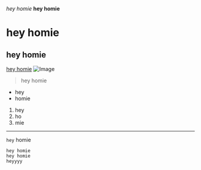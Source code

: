
*hey homie*
**hey homie**
# hey homie
## hey homie
[hey homie](https://www.goodreads.com/)
![Image](https://upload.wikimedia.org/wikipedia/commons/thumb/3/31/Emoji_u1f600.svg/800px-Emoji_u1f600.svg.png)
> hey homie

- hey
- homie

1. hey
2. ho
3. mie

***

`hey` homie

```
hey homie
hey homie 
heyyyy
```

